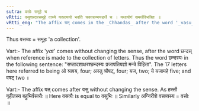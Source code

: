 ```yaml
---
sutra: वसोः समूहे च
vRtti: वसुशब्दात्समूहे वाच्ये यत्प्रत्ययो भवति चकारान्मयडर्थे च । यथायोगं समर्थविभक्तिः ॥
vRtti_eng: "The affix यत् comes in the _Chhandas_ after the word '_vasu_', when a collection is meant, as well as with the force of _mayat_."
---
```

Thus वसव्यः = समूहः 'a collection'.

Vart:- The affix '_yat_' comes without changing the sense, after the word छन्दस् when reference is made to the collection of letters. Thus the word छन्दस्यः in the following sentence: "सप्तादशाक्षरश्छन्दस्यः प्रजापतियज्ञो मन्त्रे विहिता". The 17 letters here referred to being ओ श्रावय, four; अस्तु श्रौषट्, four; यज, two; ये यजामहे five; and वषट् two ॥

Vart:- The affix यत् comes after वसु without changing the sense. As हस्तौ गृहीतस्य बहुभिर्वसव्यैः ॥ Here वसव्यैः is equal to वसुभिः ॥ Similarly अग्निरीशे वसव्यस्य = वसोः ॥
